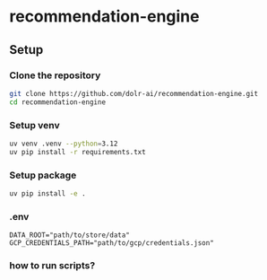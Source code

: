 # recommendation-engine

## Setup

### Clone the repository
```bash
git clone https://github.com/dolr-ai/recommendation-engine.git
cd recommendation-engine
```

### Setup venv
```bash
uv venv .venv --python=3.12
uv pip install -r requirements.txt
```

### Setup package
```bash
uv pip install -e .
```

### .env
```
DATA_ROOT="path/to/store/data"
GCP_CREDENTIALS_PATH="path/to/gcp/credentials.json"
```

### how to run scripts?

